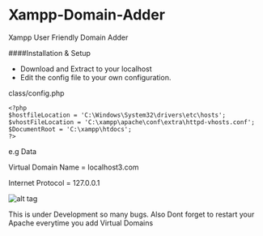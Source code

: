 Xampp-Domain-Adder
==================

Xampp User Friendly Domain Adder

####Installation & Setup

* Download and Extract to your localhost
* Edit the config file to your own configuration.


class/config.php

```
<?php
$hostfileLocation = 'C:\Windows\System32\drivers\etc\hosts';
$vhostFileLocation = 'C:\xampp\apache\conf\extra\httpd-vhosts.conf';
$DocumentRoot = 'C:\xampp\htdocs';
?>

```

e.g Data

Virtual Domain Name = localhost3.com

Internet Protocol = 127.0.0.1

![alt tag](https://sc-cdn.scaleengine.net/i/68a940ec6ab8cfa818a46d8d843d8b32.png)


This is under Development so many bugs.
Also Dont forget to restart your Apache everytime you add Virtual Domains

